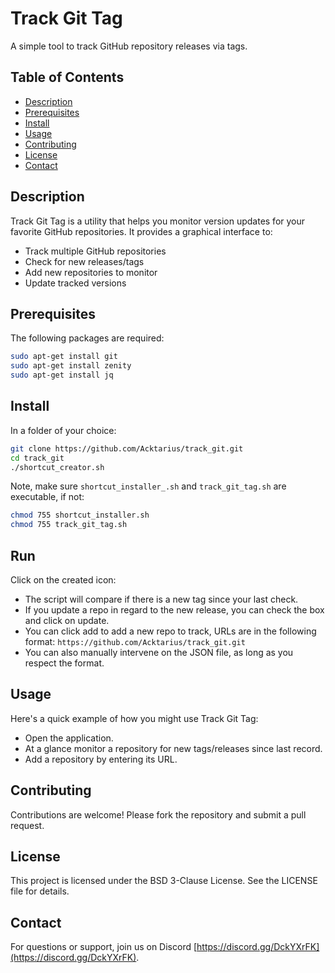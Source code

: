 # Track Git Tag

A simple tool to track GitHub repository releases via tags.

## Table of Contents
- [Description](#description)
- [Prerequisites](#prerequisites)
- [Install](#install)
- [Usage](#usage)
- [Contributing](#contributing)
- [License](#license)
- [Contact](#contact)

## Description

Track Git Tag is a utility that helps you monitor version updates for your favorite GitHub repositories. It provides a graphical interface to:

- Track multiple GitHub repositories
- Check for new releases/tags
- Add new repositories to monitor
- Update tracked versions

## Prerequisites

The following packages are required:

```bash
sudo apt-get install git
sudo apt-get install zenity
sudo apt-get install jq
```

## Install

In a folder of your choice:

```bash
git clone https://github.com/Acktarius/track_git.git
cd track_git
./shortcut_creator.sh
```

Note, make sure `shortcut_installer_.sh` and `track_git_tag.sh` are executable, if not:

```bash
chmod 755 shortcut_installer.sh
chmod 755 track_git_tag.sh
```

## Run

Click on the created icon:
- The script will compare if there is a new tag since your last check.
- If you update a repo in regard to the new release, you can check the box and click on update.
- You can click add to add a new repo to track, URLs are in the following format: `https://github.com/Acktarius/track_git.git`
- You can also manually intervene on the JSON file, as long as you respect the format.

## Usage

Here's a quick example of how you might use Track Git Tag:
- Open the application.
- At a glance monitor a repository for new tags/releases since last record.
- Add a repository by entering its URL.

## Contributing

Contributions are welcome! Please fork the repository and submit a pull request.

## License

This project is licensed under the BSD 3-Clause License. See the LICENSE file for details.

## Contact

For questions or support, join us on Discord [https://discord.gg/DckYXrFK](https://discord.gg/DckYXrFK).
